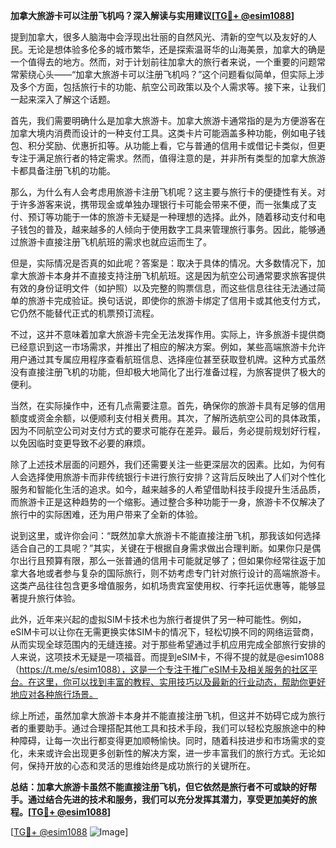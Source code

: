 **加拿大旅游卡可以注册飞机吗？深入解读与实用建议[[TG💪+ @esim1088](https://t.me/s/esim1088)]**

提到加拿大，很多人脑海中会浮现出壮丽的自然风光、清新的空气以及友好的人民。无论是想体验多伦多的城市繁华，还是探索温哥华的山海美景，加拿大的确是一个值得去的地方。然而，对于计划前往加拿大的旅行者来说，一个重要的问题常常萦绕心头——“加拿大旅游卡可以注册飞机吗？”这个问题看似简单，但实际上涉及多个方面，包括旅行卡的功能、航空公司政策以及个人需求等。接下来，让我们一起来深入了解这个话题。

首先，我们需要明确什么是加拿大旅游卡。加拿大旅游卡通常指的是为方便游客在加拿大境内消费而设计的一种支付工具。这类卡片可能涵盖多种功能，例如电子钱包、积分奖励、优惠折扣等。从功能上看，它与普通的信用卡或借记卡类似，但更专注于满足旅行者的特定需求。然而，值得注意的是，并非所有类型的加拿大旅游卡都具备注册飞机的功能。

那么，为什么有人会考虑用旅游卡注册飞机呢？这主要与旅行卡的便捷性有关。对于许多游客来说，携带现金或单独办理银行卡可能会带来不便，而一张集成了支付、预订等功能于一体的旅游卡无疑是一种理想的选择。此外，随着移动支付和电子钱包的普及，越来越多的人倾向于使用数字工具来管理旅行事务。因此，能够通过旅游卡直接注册飞机航班的需求也就应运而生了。

但是，实际情况是否真的如此呢？答案是：取决于具体的情况。大多数情况下，加拿大旅游卡本身并不直接支持注册飞机航班。这是因为航空公司通常要求旅客提供有效的身份证明文件（如护照）以及完整的购票信息，而这些信息往往无法通过简单的旅游卡完成验证。换句话说，即使你的旅游卡绑定了信用卡或其他支付方式，它仍然不能替代正式的机票预订流程。

不过，这并不意味着加拿大旅游卡完全无法发挥作用。实际上，许多旅游卡提供商已经意识到这一市场需求，并推出了相应的解决方案。例如，某些高端旅游卡允许用户通过其专属应用程序查看航班信息、选择座位甚至获取登机牌。这种方式虽然没有直接注册飞机的功能，但却极大地简化了出行准备过程，为旅客提供了极大的便利。

当然，在实际操作中，还有几点需要注意。首先，确保你的旅游卡具有足够的信用额度或资金余额，以便顺利支付相关费用。其次，了解所选航空公司的具体政策，因为不同航空公司对支付方式的要求可能存在差异。最后，务必提前规划好行程，以免因临时变更导致不必要的麻烦。

除了上述技术层面的问题外，我们还需要关注一些更深层次的因素。比如，为何有人会选择使用旅游卡而非传统银行卡进行旅行安排？这背后反映出了人们对个性化服务和智能化生活的追求。如今，越来越多的人希望借助科技手段提升生活品质，而旅游卡正是这种趋势的一个缩影。通过整合多种功能于一身，旅游卡不仅解决了旅行中的实际困难，还为用户带来了全新的体验。

说到这里，或许你会问：“既然加拿大旅游卡不能直接注册飞机，那我该如何选择适合自己的工具呢？”其实，关键在于根据自身需求做出合理判断。如果你只是偶尔出行且预算有限，那么一张普通的信用卡可能就足够了；但如果你经常往返于加拿大各地或者参与复杂的国际旅行，则不妨考虑专门针对旅行设计的高端旅游卡。这类产品往往包含更多增值服务，如机场贵宾室使用权、行李托运优惠等，能够显著提升旅行体验。

此外，近年来兴起的虚拟SIM卡技术也为旅行者提供了另一种可能性。例如，eSIM卡可以让你在无需更换实体SIM卡的情况下，轻松切换不同的网络运营商，从而实现全球范围内的无缝连接。对于那些希望通过手机应用完成全部旅行安排的人来说，这项技术无疑是一项福音。而提到eSIM卡，不得不提的就是@esim1088（https://t.me/s/esim1088），这是一个专注于推广eSIM卡及相关服务的社区平台。在这里，你可以找到丰富的教程、实用技巧以及最新的行业动态，帮助你更好地应对各种旅行场景。

综上所述，虽然加拿大旅游卡本身并不能直接注册飞机，但这并不妨碍它成为旅行者的重要助手。通过合理搭配其他工具和技术手段，我们可以轻松克服旅途中的种种障碍，让每一次出行都变得更加顺畅愉快。同时，随着科技进步和市场需求的变化，未来或许会出现更多创新性的解决方案，进一步丰富我们的旅行方式。无论如何，保持开放的心态和灵活的思维始终是成功旅行的关键所在。

**总结：加拿大旅游卡虽然不能直接注册飞机，但它依然是旅行者不可或缺的好帮手。通过结合先进的技术和服务，我们可以充分发挥其潜力，享受更加美好的旅程。[[TG💪+ @esim1088](https://t.me/s/esim1088)]**

[[TG💪+ @esim1088](https://t.me/s/esim1088) ![Image](https://i.postimg.cc/4NQfJmqS/Snipaste-2025-05-13-00-14-12.png)]